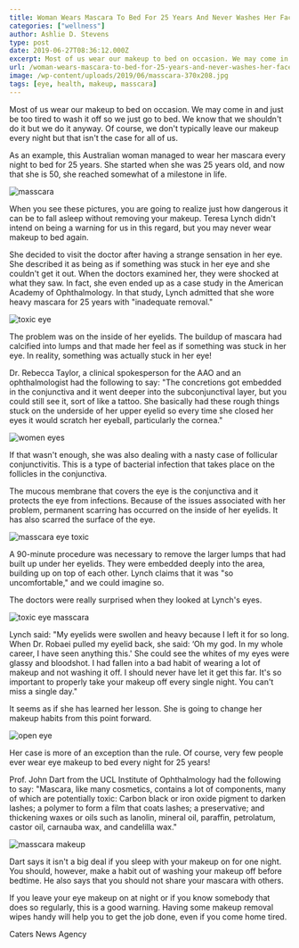 ```yaml
---
title: Woman Wears Mascara To Bed For 25 Years And Never Washes Her Face -- See Under Her Eyelid
categories: ["wellness"]
author: Ashlie D. Stevens
type: post
date: 2019-06-27T08:36:12.000Z
excerpt: Most of us wear our makeup to bed on occasion. We may come in and just be too tired to wash it off so we just go to bed. We know that we shouldn't do it but we do it anyway.
url: /woman-wears-mascara-to-bed-for-25-years-and-never-washes-her-face-see-under-her-eyelid/
image: /wp-content/uploads/2019/06/masscara-370x208.jpg
tags: [eye, health, makeup, masscara]
---
```


Most of us wear our makeup to bed on occasion. We may come in and just be too tired to wash it off so we just go to bed. We know that we shouldn't do it but we do it anyway. Of course, we don't typically leave our makeup every night but that isn't the case for all of us.

As an example, this Australian woman managed to wear her mascara every night to bed for 25 years. She started when she was 25 years old, and now that she is 50, she reached somewhat of a milestone in life.

![masscara](/wp-content/uploads/2019/06/masscara1-300x176.jpg)

When you see these pictures, you are going to realize just how dangerous it can be to fall asleep without removing your makeup. Teresa Lynch didn't intend on being a warning for us in this regard, but you may never wear makeup to bed again.

She decided to visit the doctor after having a strange sensation in her eye. She described it as being as if something was stuck in her eye and she couldn't get it out. When the doctors examined her, they were shocked at what they saw. In fact, she even ended up as a case study in the American Academy of Ophthalmology. In that study, Lynch admitted that she wore heavy mascara for 25 years with "inadequate removal."

![toxic eye](/wp-content/uploads/2019/06/masscara2-300x211.jpg)

The problem was on the inside of her eyelids. The buildup of mascara had calcified into lumps and that made her feel as if something was stuck in her eye. In reality, something was actually stuck in her eye!

Dr. Rebecca Taylor, a clinical spokesperson for the AAO and an ophthalmologist had the following to say: "The concretions got embedded in the conjunctiva and it went deeper into the subconjunctival layer, but you could still see it, sort of like a tattoo. She basically had these rough things stuck on the underside of her upper eyelid so every time she closed her eyes it would scratch her eyeball, particularly the cornea."

![women eyes](/wp-content/uploads/2019/06/masscara3-200x300.jpg)

If that wasn't enough, she was also dealing with a nasty case of follicular conjunctivitis. This is a type of bacterial infection that takes place on the follicles in the conjunctiva.

The mucous membrane that covers the eye is the conjunctiva and it protects the eye from infections. Because of the issues associated with her problem, permanent scarring has occurred on the inside of her eyelids. It has also scarred the surface of the eye.

![masscara eye toxic](/wp-content/uploads/2019/06/masscara4-300x200.jpg)

A 90-minute procedure was necessary to remove the larger lumps that had built up under her eyelids. They were embedded deeply into the area, building up on top of each other. Lynch claims that it was "so uncomfortable," and we could imagine so.

  The doctors were really surprised when they looked at Lynch's eyes.

![toxic eye masscara](/wp-content/uploads/2019/06/masscara5-300x200.jpg)

Lynch said: "My eyelids were swollen and heavy because I left it for so long. When Dr. Robaei pulled my eyelid back, she said: ‘Oh my god. In my whole career, I have seen anything this.' She could see the whites of my eyes were glassy and bloodshot. I had fallen into a bad habit of wearing a lot of makeup and not washing it off. I should never have let it get this far. It's so important to properly take your makeup off every single night. You can't miss a single day."

It seems as if she has learned her lesson. She is going to change her makeup habits from this point forward.

![open eye](/wp-content/uploads/2019/06/masscara6-300x200.jpg)

Her case is more of an exception than the rule. Of course, very few people ever wear eye makeup to bed every night for 25 years!

Prof. John Dart from the UCL Institute of Ophthalmology had the following to say: "Mascara, like many cosmetics, contains a lot of components, many of which are potentially toxic: Carbon black or iron oxide pigment to darken lashes; a polymer to form a film that coats lashes; a preservative; and thickening waxes or oils such as lanolin, mineral oil, paraffin, petrolatum, castor oil, carnauba wax, and candelilla wax."

![masscara makeup](/wp-content/uploads/2019/06/masscara7-300x200.jpg)

Dart says it isn't a big deal if you sleep with your makeup on for one night. You should, however, make a habit out of washing your makeup off before bedtime. He also says that you should not share your mascara with others.

If you leave your eye makeup on at night or if you know somebody that does so regularly, this is a good warning. Having some makeup removal wipes handy will help you to get the job done, even if you come home tired.

Caters News Agency
